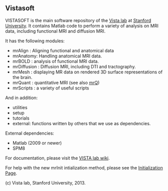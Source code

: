 ## Vistasoft

VISTASOFT is the main software repository of the [Vista lab](http://vistalab.stanford.edu) at [Stanford University](http://stanford.edu). It contains Matlab code to perform a variety of analysis on MRI data, including functional MRI and diffusion MRI.

It has the following modules:

- mrAlign : Aligning functional and anatomical data
- mrAnatomy: Handling anatomical MRI data. 
- mrBOLD : analysis of functional MRI data.
- mrDiffusion : Diffusion MRI, including DTI and tractography.
- mrMesh : displaying MR data on rendered 3D surface representations of the brain.
- mrQuant : quantitative MRI (see also [mrQ](https://github.com/vistalab/mrQ))
- mrScripts : a variety of useful scripts

And in addition:
- utilities
- setup
- tutorials 
- external: functions written by others that we use as dependencies.

External dependencies:
- Matlab (2009 or newer)
- SPM8

For documentation, please visit the [VISTA lab wiki](http://vistalab.stanford.edu/wiki).


For help with the new mrInit intialization method, please see the [Initialization Page](http://vistalab.stanford.edu/newlm/index.php/Initialization#mrInit).

(c) Vista lab, Stanford University, 2013. 
